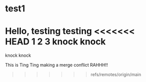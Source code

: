 # test1
Hello, testing testing
<<<<<<< HEAD
1 2 3
knock knock
=======
knock knock

This is Ting Ting making a merge conflict RAHHH!!
>>>>>>> refs/remotes/origin/main
